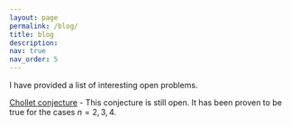 ```yaml
---
layout: page
permalink: /blog/
title: blog
description:
nav: true
nav_order: 5
---
```


I have provided a list of interesting open problems.

[Chollet conjecture](/blog/conj1) - This conjecture is still open. It has been proven to be true for the cases $n = 2, 3, 4$.



